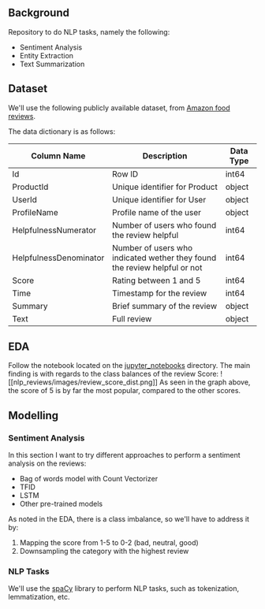 ## Background

Repository to do NLP tasks, namely the following:

- Sentiment Analysis
- Entity Extraction
- Text Summarization

## Dataset

We'll use the following publicly available dataset, from [Amazon food reviews](https://www.kaggle.com/datasets/snap/amazon-fine-food-reviews/data).

The data dictionary is as follows:

| Column Name            | Description                                                               | Data Type |
| ---------------------- | ------------------------------------------------------------------------- | --------- |
| Id                     | Row ID                                                                    | int64     |
| ProductId              | Unique identifier for Product                                             | object    |
| UserId                 | Unique identifier for User                                                | object    |
| ProfileName            | Profile name of the user                                                  | object    |
| HelpfulnessNumerator   | Number of users who found the review helpful                              | int64     |
| HelpfulnessDenominator | Number of users who indicated wether they found the review helpful or not | int64     |
| Score                  | Rating between 1 and 5                                                    | int64     |
| Time                   | Timestamp for the review                                                  | int64     |
| Summary                | Brief summary of the review                                               | object    |
| Text                   | Full review                                                               | object    |


## EDA

Follow the notebook located on the [jupyter_notebooks](https://github.com/bcrodrigo/nlp_reviews/tree/main/jupyter_notebooks) directory. The main finding is with regards to the class balances of the review Score:
![[nlp_reviews/images/review_score_dist.png]]
As seen in the graph above, the score of 5 is by far the most popular, compared to the other scores.

## Modelling

### Sentiment Analysis

In this section I want to try different approaches to perform a sentiment analysis on the reviews:

- Bag of words model with Count Vectorizer
- TFID
- LSTM
- Other pre-trained models

As noted in the EDA, there is a class imbalance, so we'll have to address it by:
1. Mapping the score from 1-5 to 0-2 (bad, neutral, good)
2. Downsampling the category with the highest review

### NLP Tasks

We'll use the [spaCy](https://spacy.io/) library to perform NLP tasks, such as tokenization, lemmatization, etc.